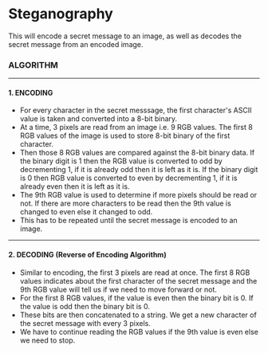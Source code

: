 # Steganography
This will encode a secret message to an image, as well as decodes the secret message from an encoded image.

### ALGORITHM

***

#### 1. ENCODING

- For every character in the secret messsage, the first character's ASCII value is taken and converted into a 8-bit binary.
- At a time, 3 pixels are read from an image i.e. 9 RGB values. The first 8 RGB values of the image is used to store 8-bit binary of the first character.
- Then those 8 RGB values are compared against the 8-bit binary data. If the binary digit is 1 then the RGB value is converted to odd by decrementing 1, if it is already odd then it is left as it is. If the binary digit is 0 then RGB value is converted to even by decrementing 1, if it is already even then it is left as it is. 
- The 9th RGB value is used to determine if more pixels should be read or not. If there are more characters to be read then the 9th value is changed to even else it changed to odd. 
- This has to be repeated until the secret message is encoded to an image.

***

#### 2. DECODING (Reverse of Encoding Algorithm)

- Similar to encoding, the first 3 pixels are read at once. The first 8 RGB values indicates about the first character of the secret message and the 9th RGB value will tell us if we need to move forward or not. 
- For the first 8 RGB values, if the value is even then the binary bit is 0. If the value is odd then the binary bit is 0. 
- These bits are then concatenated to a string. We get a new character of the secret message with every 3 pixels. 
- We have to continue reading the RGB values if the 9th value is even else we need to stop.
